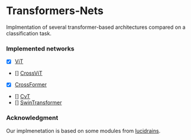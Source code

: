 # Transformers-Nets
Implmentation of several transformer-based architectures compared on a classification task.

### Implemented networks
- [x] [ViT](https://arxiv.org/abs/2010.11929)
- [] [CrossViT](https://arxiv.org/pdf/2103.14899.pdf)
- [x] [CrossFormer](https://arxiv.org/abs/2108.00154)
- [] [CvT](https://arxiv.org/pdf/2103.15808.pdf)
- [] [SwinTransformer](https://arxiv.org/pdf/2103.14030.pdf)

### Acknowledgment
Our implmenetation is based on some modules from [lucidrains](https://github.com/lucidrains/vit-pytorch).
